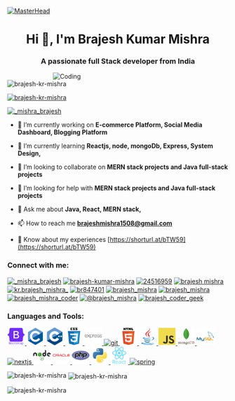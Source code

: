 [![MasterHead](https://shorturl.at/kyATX)](https://rishavchanda.io)

<h1 align="center">Hi 👋, I'm Brajesh Kumar Mishra</h1>
<h3 align="center">A passionate full Stack developer from India</h3>
<img align="right" alt="Coding" width="400" src="https://user-images.githubusercontent.com/58109796/233058941-9dd6c50a-a5ea-45fd-b788-c3bb8e00bffe.gif">

<p align="left"> <img src="https://komarev.com/ghpvc/?username=brajesh-kr-mishra&label=Profile%20views&color=0e75b6&style=flat" alt="brajesh-kr-mishra" /> </p>

<p align="left"> <a href="https://github.com/ryo-ma/github-profile-trophy"><img src="https://github-profile-trophy.vercel.app/?username=brajesh-kr-mishra" alt="brajesh-kr-mishra" /></a> </p>

<p align="left"> <a href="https://twitter.com/_mishra_brajesh" target="blank"><img src="https://img.shields.io/twitter/follow/_mishra_brajesh?logo=twitter&style=for-the-badge" alt="_mishra_brajesh" /></a> </p>

- 🔭 I’m currently working on **E-commerce Platform, Social Media Dashboard, Blogging Platform**

- 🌱 I’m currently learning **Reactjs, node, mongoDb, Express, System Design,**

- 👯 I’m looking to collaborate on **MERN stack projects and Java full-stack projects**

- 🤝 I’m looking for help with **MERN stack projects and Java full-stack projects**

- 💬 Ask me about **Java, React, MERN stack,**

- 📫 How to reach me **brajeshmishra1508@gmail.com**

- 📄 Know about my experiences [https://shorturl.at/bTW59](https://shorturl.at/bTW59)

<h3 align="left">Connect with me:</h3>
<p align="left">
<a href="https://twitter.com/_mishra_brajesh" target="blank"><img align="center" src="https://raw.githubusercontent.com/rahuldkjain/github-profile-readme-generator/master/src/images/icons/Social/twitter.svg" alt="_mishra_brajesh" height="30" width="40" /></a>
<a href="https://linkedin.com/in/brajesh-kumar-mishra" target="blank"><img align="center" src="https://raw.githubusercontent.com/rahuldkjain/github-profile-readme-generator/master/src/images/icons/Social/linked-in-alt.svg" alt="brajesh-kumar-mishra" height="30" width="40" /></a>
<a href="https://stackoverflow.com/users/24516959" target="blank"><img align="center" src="https://raw.githubusercontent.com/rahuldkjain/github-profile-readme-generator/master/src/images/icons/Social/stack-overflow.svg" alt="24516959" height="30" width="40" /></a>
<a href="https://fb.com/brajesh mishra" target="blank"><img align="center" src="https://raw.githubusercontent.com/rahuldkjain/github-profile-readme-generator/master/src/images/icons/Social/facebook.svg" alt="brajesh mishra" height="30" width="40" /></a>
<a href="https://instagram.com/kr.brajesh_mishra_" target="blank"><img align="center" src="https://raw.githubusercontent.com/rahuldkjain/github-profile-readme-generator/master/src/images/icons/Social/instagram.svg" alt="kr.brajesh_mishra_" height="30" width="40" /></a>
<a href="https://www.codechef.com/users/br847401" target="blank"><img align="center" src="https://cdn.jsdelivr.net/npm/simple-icons@3.1.0/icons/codechef.svg" alt="br847401" height="30" width="40" /></a>
<a href="https://www.hackerrank.com/brajesh_mishra" target="blank"><img align="center" src="https://raw.githubusercontent.com/rahuldkjain/github-profile-readme-generator/master/src/images/icons/Social/hackerrank.svg" alt="brajesh_mishra" height="30" width="40" /></a>
<a href="https://codeforces.com/profile/brajesh_mishra" target="blank"><img align="center" src="https://raw.githubusercontent.com/rahuldkjain/github-profile-readme-generator/master/src/images/icons/Social/codeforces.svg" alt="brajesh_mishra" height="30" width="40" /></a>
<a href="https://www.leetcode.com/brajesh_mishra_coder" target="blank"><img align="center" src="https://raw.githubusercontent.com/rahuldkjain/github-profile-readme-generator/master/src/images/icons/Social/leet-code.svg" alt="brajesh_mishra_coder" height="30" width="40" /></a>
<a href="https://www.hackerearth.com/@brajesh_mishra" target="blank"><img align="center" src="https://raw.githubusercontent.com/rahuldkjain/github-profile-readme-generator/master/src/images/icons/Social/hackerearth.svg" alt="@brajesh_mishra" height="30" width="40" /></a>
<a href="https://auth.geeksforgeeks.org/user/brajesh_coder_geek" target="blank"><img align="center" src="https://raw.githubusercontent.com/rahuldkjain/github-profile-readme-generator/master/src/images/icons/Social/geeks-for-geeks.svg" alt="brajesh_coder_geek" height="30" width="40" /></a>
</p>

<h3 align="left">Languages and Tools:</h3>
<p align="left"> <a href="https://getbootstrap.com" target="_blank" rel="noreferrer"> <img src="https://raw.githubusercontent.com/devicons/devicon/master/icons/bootstrap/bootstrap-plain-wordmark.svg" alt="bootstrap" width="40" height="40"/> </a> <a href="https://www.cprogramming.com/" target="_blank" rel="noreferrer"> <img src="https://raw.githubusercontent.com/devicons/devicon/master/icons/c/c-original.svg" alt="c" width="40" height="40"/> </a> <a href="https://www.w3schools.com/cpp/" target="_blank" rel="noreferrer"> <img src="https://raw.githubusercontent.com/devicons/devicon/master/icons/cplusplus/cplusplus-original.svg" alt="cplusplus" width="40" height="40"/> </a> <a href="https://www.w3schools.com/css/" target="_blank" rel="noreferrer"> <img src="https://raw.githubusercontent.com/devicons/devicon/master/icons/css3/css3-original-wordmark.svg" alt="css3" width="40" height="40"/> </a> <a href="https://expressjs.com" target="_blank" rel="noreferrer"> <img src="https://raw.githubusercontent.com/devicons/devicon/master/icons/express/express-original-wordmark.svg" alt="express" width="40" height="40"/> </a> <a href="https://git-scm.com/" target="_blank" rel="noreferrer"> <img src="https://www.vectorlogo.zone/logos/git-scm/git-scm-icon.svg" alt="git" width="40" height="40"/> </a> <a href="https://www.w3.org/html/" target="_blank" rel="noreferrer"> <img src="https://raw.githubusercontent.com/devicons/devicon/master/icons/html5/html5-original-wordmark.svg" alt="html5" width="40" height="40"/> </a> <a href="https://www.java.com" target="_blank" rel="noreferrer"> <img src="https://raw.githubusercontent.com/devicons/devicon/master/icons/java/java-original.svg" alt="java" width="40" height="40"/> </a> <a href="https://developer.mozilla.org/en-US/docs/Web/JavaScript" target="_blank" rel="noreferrer"> <img src="https://raw.githubusercontent.com/devicons/devicon/master/icons/javascript/javascript-original.svg" alt="javascript" width="40" height="40"/> </a> <a href="https://www.mongodb.com/" target="_blank" rel="noreferrer"> <img src="https://raw.githubusercontent.com/devicons/devicon/master/icons/mongodb/mongodb-original-wordmark.svg" alt="mongodb" width="40" height="40"/> </a> <a href="https://www.mysql.com/" target="_blank" rel="noreferrer"> <img src="https://raw.githubusercontent.com/devicons/devicon/master/icons/mysql/mysql-original-wordmark.svg" alt="mysql" width="40" height="40"/> </a> <a href="https://nextjs.org/" target="_blank" rel="noreferrer"> <img src="https://cdn.worldvectorlogo.com/logos/nextjs-2.svg" alt="nextjs" width="40" height="40"/> </a> <a href="https://nodejs.org" target="_blank" rel="noreferrer"> <img src="https://raw.githubusercontent.com/devicons/devicon/master/icons/nodejs/nodejs-original-wordmark.svg" alt="nodejs" width="40" height="40"/> </a> <a href="https://www.oracle.com/" target="_blank" rel="noreferrer"> <img src="https://raw.githubusercontent.com/devicons/devicon/master/icons/oracle/oracle-original.svg" alt="oracle" width="40" height="40"/> </a> <a href="https://www.php.net" target="_blank" rel="noreferrer"> <img src="https://raw.githubusercontent.com/devicons/devicon/master/icons/php/php-original.svg" alt="php" width="40" height="40"/> </a> <a href="https://www.python.org" target="_blank" rel="noreferrer"> <img src="https://raw.githubusercontent.com/devicons/devicon/master/icons/python/python-original.svg" alt="python" width="40" height="40"/> </a> <a href="https://reactjs.org/" target="_blank" rel="noreferrer"> <img src="https://raw.githubusercontent.com/devicons/devicon/master/icons/react/react-original-wordmark.svg" alt="react" width="40" height="40"/> </a> <a href="https://spring.io/" target="_blank" rel="noreferrer"> <img src="https://www.vectorlogo.zone/logos/springio/springio-icon.svg" alt="spring" width="40" height="40"/> </a> </p>

<p><img align="left" src="https://github-readme-stats.vercel.app/api/top-langs?username=brajesh-kr-mishra&show_icons=true&locale=en&layout=compact" alt="brajesh-kr-mishra" /></p>

<p>&nbsp;<img align="center" src="https://github-readme-stats.vercel.app/api?username=brajesh-kr-mishra&show_icons=true&locale=en" alt="brajesh-kr-mishra" /></p>

<p><img align="center" src="https://github-readme-streak-stats.herokuapp.com/?user=brajesh-kr-mishra&" alt="brajesh-kr-mishra" /></p>
